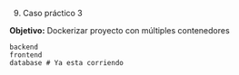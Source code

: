 9. Caso práctico 3

**Objetivo:** Dockerizar proyecto con múltiples contenedores

```docker
backend
frontend
database # Ya esta corriendo
```
